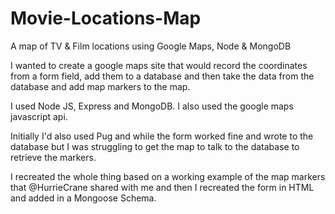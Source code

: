 # Movie-Locations-Map
A map of TV & Film locations using Google Maps, Node &amp; MongoDB

I wanted to create a google maps site that would record the coordinates from a form field, add them to a database and then take the data from the database and add map markers to the map.

I used Node JS, Express and MongoDB. 
I also used the google maps javascript api.

Initially I'd also used Pug and while the form worked fine and wrote to the database but I was struggling to get the map to talk to the database to retrieve the markers. 

I recreated the whole thing based on a working example of the map markers that @HurrieCrane shared with me and then I recreated the form in HTML and added in a Mongoose Schema.

